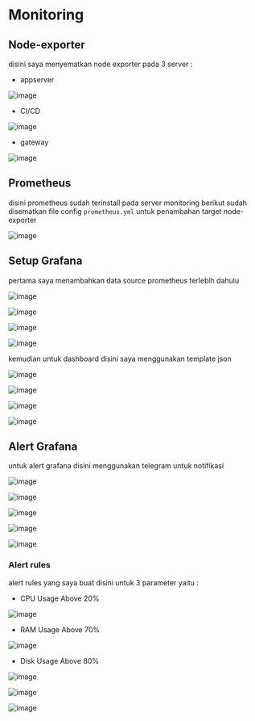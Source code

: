 # Monitoring

## Node-exporter

disini saya menyematkan node exporter pada 3 server :

- appserver

![image](/5.%20Monitoring/media/2.png)

- CI/CD

![image](/5.%20Monitoring/media/1.png)

- gateway

![image](/5.%20Monitoring/media/3.png)

## Prometheus

disini prometheus sudah terinstall pada server monitoring berikut sudah disematkan file config `prometheus.yml` untuk penambahan target node-exporter

![image](/5.%20Monitoring/media/4.png)

## Setup Grafana

pertama saya menambahkan data source prometheus terlebih dahulu

![image](/5.%20Monitoring/media/5.png)

![image](/5.%20Monitoring/media/6.png)

![image](/5.%20Monitoring/media/7.png)

![image](/5.%20Monitoring/media/8.png)

kemudian untuk dashboard disini saya menggunakan template json

![image](/5.%20Monitoring/media/9.png)

![image](/5.%20Monitoring/media/10.png)

![image](/5.%20Monitoring/media/11.png)

![image](/5.%20Monitoring/media/12.png)


## Alert Grafana

untuk alert grafana disini menggunakan telegram untuk notifikasi

![image](/5.%20Monitoring/media/13.png)

![image](/5.%20Monitoring/media/17.png)

![image](/5.%20Monitoring/media/18.png)

![image](/5.%20Monitoring/media/19.png)

![image](/5.%20Monitoring/media/20.png)

### Alert rules 

alert rules yang saya buat disini untuk 3 parameter yaitu :

- CPU Usage Above 20%

![image](/5.%20Monitoring/media/21.png)

- RAM Usage Above 70%

![image](/5.%20Monitoring/media/22.png)

- Disk Usage Above 80%

![image](/5.%20Monitoring/media/23.png)

![image](/5.%20Monitoring/media/24.png)

![image](/5.%20Monitoring/media/25.png)